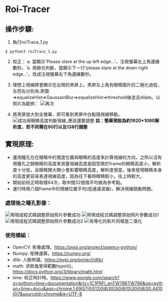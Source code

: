 # Roi-Tracer
## 操作步驟:
1. 執行roiTrace_1.py
```linux
$ python3 roiTrace_1.py
```
2. 校正：
   a. 當顯示'Please stare at the up left edge...'，注視螢幕左上角邊緣數秒。
   b. 用餘光判斷，當顯示下一行'please stare at the down right edge...'，改成注視螢幕右下角邊緣數秒。
3. 理想上視線將會顯示在出現的黑屏上。黑屏左上角有眼睛圖片的二極化過程，左而右分別為:原圖=>equalizeHist=>GaussainBlur=>equalizeHist=>threshold後並且dilate。以照片為範例：
![再次](https://user-images.githubusercontent.com/50452986/172172606-e5ec963d-6b01-47d1-af03-95923a736868.PNG)

5. 將黑屏放大到全螢幕，即可看到黑屏中白點隨視線移動。
![成功用眼睛高度判斷視線_應該還要調整](https://user-images.githubusercontent.com/50452986/172172240-c42314e4-b24f-4966-9e56-100a06e39ff1.PNG)
**註：螢幕預設為約1920*1080解析度，若不同需在90行以及138行調整**
## 實現原理:
- 運用瞳孔位在眼睛中的寬度位置與眼睛的高度來計算視線的方向，之所以沒有用瞳孔之餘眼睛的高度來測量視線高度是因受限於frame的眼睛高度小，解析度十分低，且眼睛開大開小會影響眼睛高度，解析度很差。後來發現眼睛本身的高度更容易表達視線高度，因為往下看時眼睛較小，往上時較大。
- 開始前校正時取樣64次，取中間32個值平均做為參考點。
- 運行時用八個frame中的視線位置平均(低通濾波器)，解決視線跳動問題。

### 處理後之瞳孔影像：
![用現成程式碼調整原始照片參數成功](https://user-images.githubusercontent.com/50452986/172172037-728b4ccb-e03f-49f1-af82-b462361d472d.PNG)
![用現成程式碼調整原始照片參數成功1](https://user-images.githubusercontent.com/50452986/172172073-f5ad87ec-5e3b-4560-830d-f11eb34074ef.PNG)
![用現成程式碼調整原始照片參數成功2](https://user-images.githubusercontent.com/50452986/172172104-e3a94249-9478-4239-a28d-a482e730aa64.PNG)
![有等化的影片同樣是二值化](https://user-images.githubusercontent.com/50452986/172172341-77849dc4-b782-4652-990f-b4a197a7a15b.PNG)
### 使用模組：
- OpenCV: 影像處理。https://pypi.org/project/opencv-python/
- Numpy: 矩陣運算。https://numpy.org/
- dlib: 人臉辨識。https://pypi.org/project/dlib/
- math: 求歐幾里得範數hypot()。https://docs.python.org/3/library/math.html
- time: 校正時計時。https://www.google.com/search?q=python+time+documentation&rlz=1C1PRFI_enTW786TW786&oq=python+time+docu&aqs=chrome.1.69i57j0i512j0i8i30l3j0i8i10i30j0i8i30.4410j0j7&sourceid=chrome&ie=UTF-8
